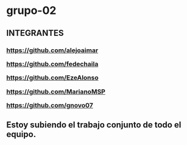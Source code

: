 # grupo-02

<h2> INTEGRANTES </h2>

<h3>

https://github.com/alejoaimar

https://github.com/fedechaila

https://github.com/EzeAlonso

https://github.com/MarianoMSP

https://github.com/gnovo07

</h3>

<h2>

Estoy subiendo el trabajo conjunto de todo el equipo.
